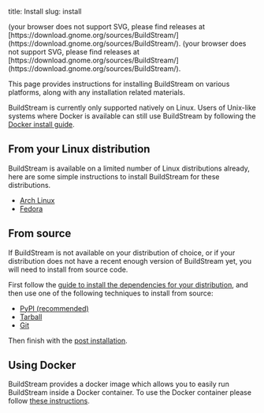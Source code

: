 title: Install
slug: install

<object style="vertical-align: middle" data="https://buildstream.gitlab.io/buildstream/_static/release.svg" type="image/svg+xml">
(your browser does not support SVG, please find releases at [https://download.gnome.org/sources/BuildStream/](https://download.gnome.org/sources/BuildStream/).
</object>
<object style="vertical-align: middle" data="https://buildstream.gitlab.io/buildstream/_static/snapshot.svg" type="image/svg+xml">
(your browser does not support SVG, please find releases at [https://download.gnome.org/sources/BuildStream/](https://download.gnome.org/sources/BuildStream/).
</object>

This page provides instructions for installing BuildStream on various
platforms, along with any installation related materials.

<div class="note">
<p>
BuildStream is currently only supported natively on Linux. Users of
Unix-like systems where Docker is available can still use BuildStream
by following the <a href="docker_install.html">Docker install guide</a>.
</p>
</div>


## From your Linux distribution

BuildStream is available on a limited number of Linux distributions already,
here are some simple instructions to install BuildStream for these distributions.

 * [Arch Linux](package_install.html#arch)
 * [Fedora](package_install.html#fedora)

## From source

If BuildStream is not available on your distribution of choice, or if your
distribution does not have a recent enough version of BuildStream yet, you will
need to install from source code.

First follow the [guide to install the dependencies for your distribution](source_install.html#installing_dependencies), and then use
one of the following techniques to install from source:

* [PyPI (recommended)](source_install.html#install_pypi)
* [Tarball](source_install.html#install_tarball)
* [Git](source_install.html#install_git)

Then finish with the [post installation](source_install.html#post_install).

## Using Docker

BuildStream provides a docker image which allows you to easily run
BuildStream inside a Docker container. To use the Docker container
please follow [these instructions](docker_install.html).
